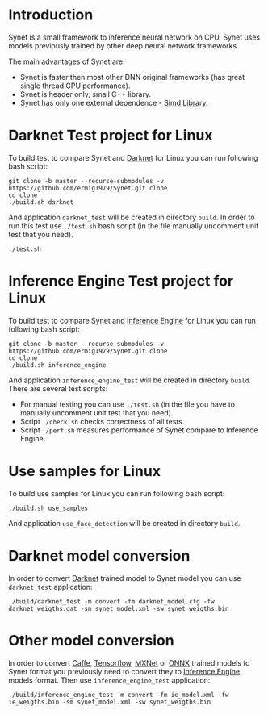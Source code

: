 Introduction
============

Synet is a small framework to inference neural network on CPU. Synet uses models previously trained by other deep neural network frameworks.

The main advantages  of Synet are:

* Synet is faster then most other DNN original frameworks (has great single thread CPU performance).
* Synet is header only, small C++ library.
* Synet has only one external dependence - [Simd Library](https://github.com/ermig1979/Simd).

Darknet Test project for Linux
==============================
To build test to compare Synet and [Darknet](https://github.com/pjreddie/darknet) for Linux you can run following bash script:

    git clone -b master --recurse-submodules -v https://github.com/ermig1979/Synet.git clone
    cd clone
    ./build.sh darknet

And application `darknet_test` will be created in directory `build`.
In order to run this test use `./test.sh` bash script (in the file manually uncomment unit test that you need).

    ./test.sh 

Inference Engine Test project for Linux
=======================================
To build test to compare Synet and [Inference Engine](https://github.com/opencv/dldt) for Linux you can run following bash script:

    git clone -b master --recurse-submodules -v https://github.com/ermig1979/Synet.git clone
    cd clone
    ./build.sh inference_engine

And application `inference_engine_test` will be created in directory `build`.
There are several test scripts:

* For manual testing you can use `./test.sh` (in the file you have to manually uncomment unit test that you need).
* Script `./check.sh` checks correctness of all tests.
* Script `./perf.sh` measures performance of Synet compare to Inference Engine.

Use samples for Linux
=======================================
To build use samples for Linux you can run following bash script:

    ./build.sh use_samples

And application `use_face_detection` will be created in directory `build`.

Darknet model conversion
========================
In order to convert [Darknet](https://github.com/pjreddie/darknet) trained model to Synet model you can use `darknet_test` application:

	./build/darknet_test -m convert -fm darknet_model.cfg -fw darknet_weigths.dat -sm synet_model.xml -sw synet_weigths.bin

Other model conversion
======================
In order to convert [Caffe](https://github.com/BVLC/caffe), [Tensorflow](https://github.com/tensorflow/tensorflow), [MXNet](https://mxnet.apache.org) or [ONNX](https://onnx.ai) trained models to Synet format you previously need to convert they to [Inference Engine](https://github.com/opencv/dldt) models format.
Then use `inference_engine_test` application:

	./build/inference_engine_test -m convert -fm ie_model.xml -fw ie_weigths.bin -sm synet_model.xml -sw synet_weigths.bin

